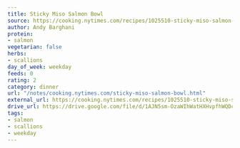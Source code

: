 ```yaml
---
title: Sticky Miso Salmon Bowl
source: https://cooking.nytimes.com/recipes/1025510-sticky-miso-salmon-bowl
author: Andy Barghani
protein:
- salmon
vegetarian: false
herbs:
- scallions
day_of_week: weekday
feeds: 0
rating: 2
category: dinner
url: "/notes/cooking.nytimes.com/sticky-miso-salmon-bowl.html"
external_url: https://cooking.nytimes.com/recipes/1025510-sticky-miso-salmon-bowl
drive_url: https://drive.google.com/file/d/1AJN5sm-OzaWIhWatHXHvpfhWQDc1BQ3J/view?usp=drive_link
tags:
- salmon
- scallions
- weekday
---
```



